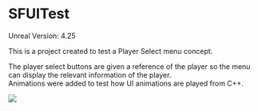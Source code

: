 # SFUITest

Unreal Version: 4.25

This is a project created to test a Player Select menu concept.

The player select buttons are given a reference of the player so the menu can display the relevant information of the player.  
Animations were added to test how UI animations are played from C++.

![](SFUI_Demo_2.gif)

